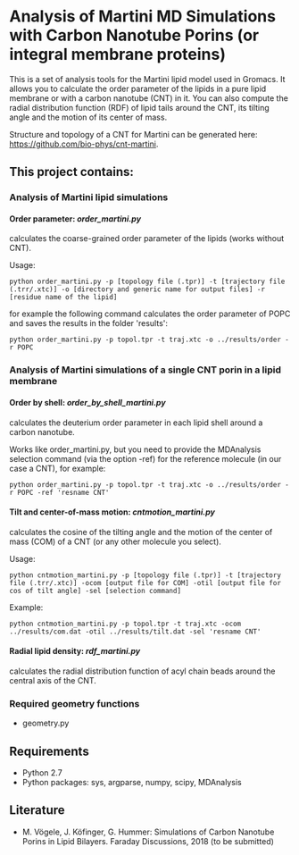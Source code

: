 # Analysis of Martini MD Simulations with Carbon Nanotube Porins (or integral membrane proteins)

This is a set of analysis tools for the Martini lipid model used in Gromacs. It allows you to calculate the order parameter of the lipids in a pure lipid membrane or with a carbon nanotube (CNT) in it. You can also compute the radial distribution function (RDF) of lipid tails around the CNT, its tilting angle and the motion of its center of mass.

Structure and topology of a CNT for Martini can be generated here: https://github.com/bio-phys/cnt-martini.

## This project contains:

### Analysis of Martini lipid simulations

#### **Order parameter**: *order_martini.py* 
 calculates the coarse-grained order parameter of the lipids (works without CNT).
 
 Usage:
 
    python order_martini.py -p [topology file (.tpr)] -t [trajectory file (.trr/.xtc)] -o [directory and generic name for output files] -r [residue name of the lipid]
for example the following command calculates the order parameter of POPC and saves the results in the folder 'results':

    python order_martini.py -p topol.tpr -t traj.xtc -o ../results/order -r POPC



### Analysis of Martini simulations of a single CNT porin in a lipid membrane


#### **Order by shell**: *order_by_shell_martini.py* 
 calculates the deuterium order parameter in each lipid shell around a carbon nanotube.
 
 Works like order_martini.py, but you need to provide the MDAnalysis selection command (via the option -ref) for the reference molecule (in our case a CNT), for example:

    python order_martini.py -p topol.tpr -t traj.xtc -o ../results/order -r POPC -ref 'resname CNT'


#### **Tilt and center-of-mass motion**: *cntmotion_martini.py* 
 calculates the cosine of the tilting angle and the motion of the center of mass (COM) of a CNT (or any other molecule you select).
 
 Usage:
   
    python cntmotion_martini.py -p [topology file (.tpr)] -t [trajectory file (.trr/.xtc)] -ocom [output file for COM] -otil [output file for cos of tilt angle] -sel [selection command]
    
Example:

    python cntmotion_martini.py -p topol.tpr -t traj.xtc -ocom ../results/com.dat -otil ../results/tilt.dat -sel 'resname CNT'


#### **Radial lipid density**: *rdf_martini.py* 
 calculates the radial distribution function of acyl chain beads around the central axis of the CNT.


### Required geometry functions
 - geometry.py

## Requirements
 - Python 2.7
 - Python packages: sys, argparse, numpy, scipy, MDAnalysis

## Literature
 - M. Vögele, J. Köfinger, G. Hummer: 
Simulations of Carbon Nanotube Porins in Lipid Bilayers.
Faraday Discussions, 2018 (to be submitted)
